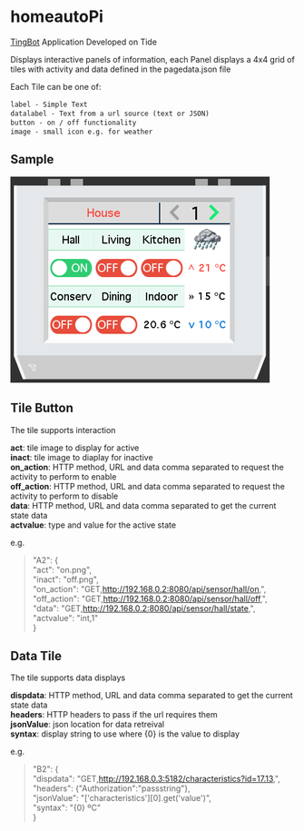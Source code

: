 # homeautoPi

[TingBot](http://tingbot.com) Application Developed on Tide

Displays interactive panels of information, each Panel displays a 4x4 grid of tiles with activity and data defined in the pagedata.json file

Each Tile can be one of:
```
label - Simple Text
datalabel - Text from a url source (text or JSON)
button - on / off functionality
image - small icon e.g. for weather
```

## Sample
![alt text](https://github.com/mikeovery/homeautoPi/raw/master/homeauto.tingapp/sample.png "My Config")

## Tile Button
The tile supports interaction 

**act**: tile image to display for active  
**inact**: tile image to diaplay for inactive  
**on_action**: HTTP method, URL and data comma separated to request the activity to perform to enable   
**off_action**: HTTP method, URL and data comma separated to request the activity to perform to disable   
**data**: HTTP method, URL and data comma separated to get the current state data  
**actvalue**: type and value for the active state  

e.g.
> "A2": {  
>  "act": "on.png",  
>  "inact": "off.png",  
>  "on_action": "GET,http://192.168.0.2:8080/api/sensor/hall/on,",  
>  "off_action": "GET,http://192.168.0.2:8080/api/sensor/hall/off,",  
>  "data": "GET,http://192.168.0.2:8080/api/sensor/hall/state,",  
>  "actvalue": "int,1"  
> }

## Data Tile
The tile supports data displays

**dispdata**: HTTP method, URL and data comma separated to get the current state data  
**headers**: HTTP headers to pass if the url requires them  
**jsonValue**: json location for data retreival  
**syntax**: display string to use where {0} is the value to display  

e.g.
> "B2": {  
>  "dispdata": "GET,http://192.168.0.3:5182/characteristics?id=17.13,",   
>  "headers": {"Authorization":"passstring"},   
>  "jsonValue": "['characteristics'][0].get('value')",  
>  "syntax": "{0} ºC"  
> }

